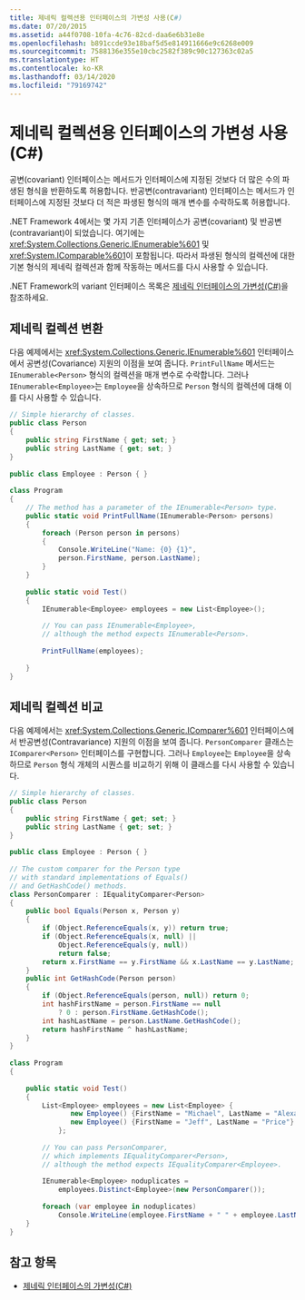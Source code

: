 ```yaml
---
title: 제네릭 컬렉션용 인터페이스의 가변성 사용(C#)
ms.date: 07/20/2015
ms.assetid: a44f0708-10fa-4c76-82cd-daa6e6b31e8e
ms.openlocfilehash: b891ccde93e18baf5d5e814911666e9c6268e009
ms.sourcegitcommit: 7588136e355e10cbc2582f389c90c127363c02a5
ms.translationtype: HT
ms.contentlocale: ko-KR
ms.lasthandoff: 03/14/2020
ms.locfileid: "79169742"
---
```

# <a name="using-variance-in-interfaces-for-generic-collections-c"></a>제네릭 컬렉션용 인터페이스의 가변성 사용(C#)
공변(covariant) 인터페이스는 메서드가 인터페이스에 지정된 것보다 더 많은 수의 파생된 형식을 반환하도록 허용합니다. 반공변(contravariant) 인터페이스는 메서드가 인터페이스에 지정된 것보다 더 적은 파생된 형식의 매개 변수를 수락하도록 허용합니다.  
  
 .NET Framework 4에서는 몇 가지 기존 인터페이스가 공변(covariant) 및 반공변(contravariant)이 되었습니다. 여기에는 <xref:System.Collections.Generic.IEnumerable%601> 및 <xref:System.IComparable%601>이 포함됩니다. 따라서 파생된 형식의 컬렉션에 대한 기본 형식의 제네릭 컬렉션과 함께 작동하는 메서드를 다시 사용할 수 있습니다.  
  
 .NET Framework의 variant 인터페이스 목록은 [제네릭 인터페이스의 가변성(C#)](./variance-in-generic-interfaces.md)을 참조하세요.  
  
## <a name="converting-generic-collections"></a>제네릭 컬렉션 변환  
 다음 예제에서는 <xref:System.Collections.Generic.IEnumerable%601> 인터페이스에서 공변성(Covariance) 지원의 이점을 보여 줍니다. `PrintFullName` 메서드는 `IEnumerable<Person>` 형식의 컬렉션을 매개 변수로 수락합니다. 그러나 `IEnumerable<Employee>`는 `Employee`을 상속하므로 `Person` 형식의 컬렉션에 대해 이를 다시 사용할 수 있습니다.  
  
```csharp  
// Simple hierarchy of classes.  
public class Person  
{  
    public string FirstName { get; set; }  
    public string LastName { get; set; }  
}  
  
public class Employee : Person { }  
  
class Program  
{  
    // The method has a parameter of the IEnumerable<Person> type.  
    public static void PrintFullName(IEnumerable<Person> persons)  
    {  
        foreach (Person person in persons)  
        {  
            Console.WriteLine("Name: {0} {1}",  
            person.FirstName, person.LastName);  
        }  
    }  
  
    public static void Test()  
    {  
        IEnumerable<Employee> employees = new List<Employee>();  
  
        // You can pass IEnumerable<Employee>,
        // although the method expects IEnumerable<Person>.  
  
        PrintFullName(employees);  
  
    }  
}  
```  
  
## <a name="comparing-generic-collections"></a>제네릭 컬렉션 비교  
 다음 예제에서는 <xref:System.Collections.Generic.IComparer%601> 인터페이스에서 반공변성(Contravariance) 지원의 이점을 보여 줍니다. `PersonComparer` 클래스는 `IComparer<Person>` 인터페이스를 구현합니다. 그러나 `Employee`는 `Employee`을 상속하므로 `Person` 형식 개체의 시퀀스를 비교하기 위해 이 클래스를 다시 사용할 수 있습니다.  
  
```csharp  
// Simple hierarchy of classes.  
public class Person  
{  
    public string FirstName { get; set; }  
    public string LastName { get; set; }  
}  
  
public class Employee : Person { }  
  
// The custom comparer for the Person type  
// with standard implementations of Equals()  
// and GetHashCode() methods.  
class PersonComparer : IEqualityComparer<Person>  
{  
    public bool Equals(Person x, Person y)  
    {
        if (Object.ReferenceEquals(x, y)) return true;  
        if (Object.ReferenceEquals(x, null) ||  
            Object.ReferenceEquals(y, null))  
            return false;
        return x.FirstName == y.FirstName && x.LastName == y.LastName;  
    }  
    public int GetHashCode(Person person)  
    {  
        if (Object.ReferenceEquals(person, null)) return 0;  
        int hashFirstName = person.FirstName == null  
            ? 0 : person.FirstName.GetHashCode();  
        int hashLastName = person.LastName.GetHashCode();  
        return hashFirstName ^ hashLastName;  
    }  
}  
  
class Program  
{  
  
    public static void Test()  
    {  
        List<Employee> employees = new List<Employee> {  
               new Employee() {FirstName = "Michael", LastName = "Alexander"},  
               new Employee() {FirstName = "Jeff", LastName = "Price"}  
            };  
  
        // You can pass PersonComparer,
        // which implements IEqualityComparer<Person>,  
        // although the method expects IEqualityComparer<Employee>.  
  
        IEnumerable<Employee> noduplicates =  
            employees.Distinct<Employee>(new PersonComparer());  
  
        foreach (var employee in noduplicates)  
            Console.WriteLine(employee.FirstName + " " + employee.LastName);  
    }  
}  
```  
  
## <a name="see-also"></a>참고 항목

- [제네릭 인터페이스의 가변성(C#)](./variance-in-generic-interfaces.md)
